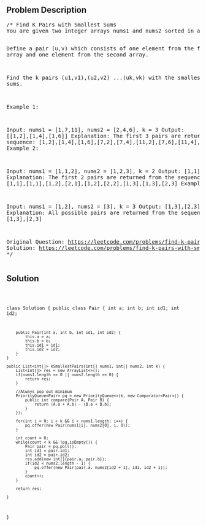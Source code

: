 <!--
<style>
  body { font-family: Arial, sans-serif; }
  .container { max-width: 400px; margin: 50px; padding: 10px; }
  .comment-block { background-color: #f9f9f9; padding: 10px; border-left: 5px solid #ccc; max-width: 400px; margin: 50px; overflow-wrap: break-word; white-space: pre-wrap; }
  .code-block { background-color: #f4f4f4; padding: 10px; border: 1px solid #ddd; }
</style>
-->

<div class='container'>
<h2>Problem Description</h2>
<div class='comment-block'>
<pre>
/* Find K Pairs with Smallest Sums
You are given two integer arrays nums1 and nums2 sorted in ascending order and an integer k.

Define a pair (u,v) which consists of one element from the first array and one element from the second array.

Find the k pairs (u1,v1),(u2,v2) ...(uk,vk) with the smallest sums.

Example 1:

Input: nums1 = [1,7,11], nums2 = [2,4,6], k = 3
Output: [[1,2],[1,4],[1,6]] 
Explanation: The first 3 pairs are returned from the sequence: 
             [1,2],[1,4],[1,6],[7,2],[7,4],[11,2],[7,6],[11,4],[11,6]
Example 2:

Input: nums1 = [1,1,2], nums2 = [1,2,3], k = 2
Output: [1,1],[1,1]
Explanation: The first 2 pairs are returned from the sequence: 
             [1,1],[1,1],[1,2],[2,1],[1,2],[2,2],[1,3],[1,3],[2,3]
Example 3:

Input: nums1 = [1,2], nums2 = [3], k = 3
Output: [1,3],[2,3]
Explanation: All possible pairs are returned from the sequence: [1,3],[2,3]

Original Question: https://leetcode.com/problems/find-k-pairs-with-smallest-sums/description/
Solution: https://leetcode.com/problems/find-k-pairs-with-smallest-sums/discuss/84551/simple-Java-O(KlogK)-solution-with-explanation
*/
</pre>
</div>

<h2>Solution</h2>
<div class='code-block'>
<pre><code class='language-java'>

class Solution {
    public class Pair {
        int a;
        int b;
        int id1;
        int id2;
        
        public Pair(int a, int b, int id1, int id2) {
            this.a = a;
            this.b = b;
            this.id1 = id1;
            this.id2 = id2;
        }
    }
    
    public List<int[]> kSmallestPairs(int[] nums1, int[] nums2, int k) {
        List<int[]> res = new ArrayList<>();
        if(nums1.length == 0 || nums2.length == 0) {
            return res;
        }
        
        //Always pop out minimum
        PriorityQueue<Pair> pq = new PriorityQueue<>(k, new Comparator<Pair>() {
            public int compare(Pair A, Pair B) {
                return (A.a + A.b) - (B.a + B.b);
            }
        });
        
        for(int i = 0; i < k && i < nums1.length; i++) {
            pq.offer(new Pair(nums1[i], nums2[0], i, 0));
        }
        
        int count = 0;
        while(count < k && !pq.isEmpty()) {
            Pair pair = pq.poll();
            int id1 = pair.id1;
            int id2 = pair.id2;
            res.add(new int[]{pair.a, pair.b});
            if(id2 < nums2.length - 1) {
                pq.offer(new Pair(pair.a, nums2[id2 + 1], id1, id2 + 1));
            }
            count++;
        }
        
        return res;

    }
}
</code></pre>
</div>
</div>
